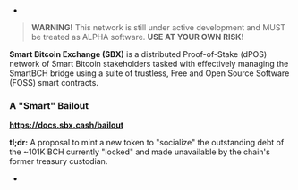 -

> __WARNING!__ This network is still under active development and MUST be treated as ALPHA software. __USE AT YOUR OWN RISK!__

__Smart Bitcoin Exchange (SBX)__ is a distributed Proof-of-Stake (dPOS) network of Smart Bitcoin stakeholders tasked with effectively managing the SmartBCH bridge using a suite of trustless, Free and Open Source Software (FOSS) smart contracts.

### A "Smart" Bailout

__https://docs.sbx.cash/bailout__

__tl;dr:__ A proposal to mint a new token to "socialize" the outstanding debt of the ~101K BCH currently "locked" and made unavailable by the chain's former treasury custodian.

-
